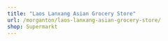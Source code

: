 ```yaml
---
title: "Laos Lanxang Asian Grocery Store"
url: /morganton/laos-lanxang-asian-grocery-store/
shop: Supermarkt
---
```

